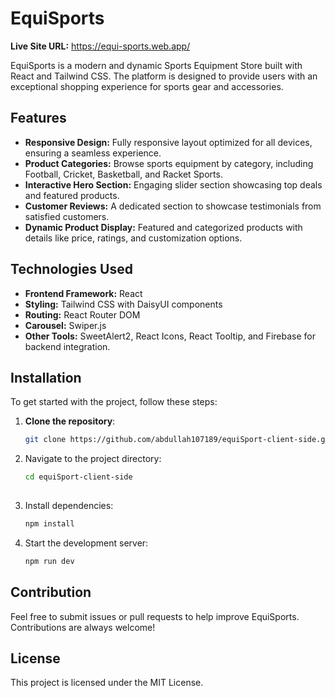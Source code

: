 # EquiSports

**Live Site URL:** https://equi-sports.web.app/

EquiSports is a modern and dynamic Sports Equipment Store built with React and Tailwind CSS. The platform is designed to provide users with an exceptional shopping experience for sports gear and accessories.

## Features

- **Responsive Design:** Fully responsive layout optimized for all devices, ensuring a seamless experience.
- **Product Categories:** Browse sports equipment by category, including Football, Cricket, Basketball, and Racket Sports.
- **Interactive Hero Section:** Engaging slider section showcasing top deals and featured products.
- **Customer Reviews:** A dedicated section to showcase testimonials from satisfied customers.
- **Dynamic Product Display:** Featured and categorized products with details like price, ratings, and customization options.

## Technologies Used

- **Frontend Framework:** React
- **Styling:** Tailwind CSS with DaisyUI components
- **Routing:** React Router DOM
- **Carousel:** Swiper.js
- **Other Tools:** SweetAlert2, React Icons, React Tooltip, and Firebase for backend integration.


## Installation

To get started with the project, follow these steps:

1. **Clone the repository**:
   ```bash
   git clone https://github.com/abdullah107189/equiSport-client-side.git

2. Navigate to the project directory:
   ```bash
   cd equiSport-client-side
  
3. Install dependencies:
   ```bash
   npm install
4. Start the development server:
   ```bash
   npm run dev
## Contribution

Feel free to submit issues or pull requests to help improve EquiSports. Contributions are always welcome!

## License

This project is licensed under the MIT License.
